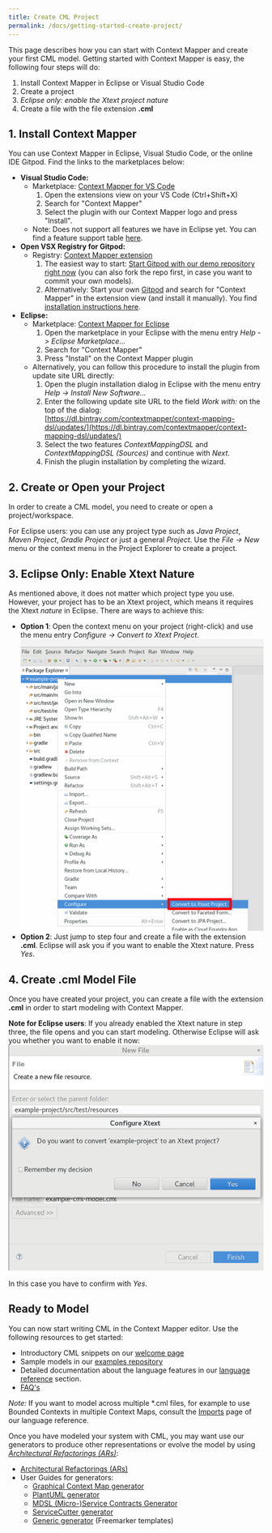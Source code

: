 ```yaml
---
title: Create CML Project
permalink: /docs/getting-started-create-project/
---
```


This page describes how you can start with Context Mapper and create your first CML model. Getting started with Context Mapper is easy, the following four steps will do:

 1. Install Context Mapper in Eclipse or Visual Studio Code
 2. Create a project
 3. _Eclipse only: enable the Xtext project nature_
 4. Create a file with the file extension **.cml**
 
## 1. Install Context Mapper
You can use Context Mapper in Eclipse, Visual Studio Code, or the online IDE Gitpod. Find the links to the marketplaces below:

 * **Visual Studio Code:**
   * Marketplace: [Context Mapper for VS Code](https://marketplace.visualstudio.com/items?itemName=contextmapper.context-mapper-vscode-extension)
      1. Open the extensions view on your VS Code (Ctrl+Shift+X)
      2. Search for "Context Mapper"
      3. Select the plugin with our Context Mapper logo and press "Install".
   * Note: Does not support all features we have in Eclipse yet. You can find a feature support table [here](/docs/ide/).
 * **Open VSX Registry for Gitpod:**
   * Registry: [Context Mapper extension](https://open-vsx.org/extension/contextmapper/context-mapper-vscode-extension)
      1. The easiest way to start: [Start Gitpod with our demo repository right now](https://contextmapper.org/demo/) (you can also fork the repo first, in case you want to commit your own models).
      2. Alternatively: Start your own [Gitpod](https://www.gitpod.io/) and search for "Context Mapper" in the extension view (and install it manually). You find [installation instructions here](/docs/online-ide/).
 * **Eclipse:**
   * Marketplace: [Context Mapper for Eclipse](https://marketplace.eclipse.org/content/context-mapper)
      1. Open the marketplace in your Eclipse with the menu entry _Help -> Eclipse Marketplace..._
      2. Search for "Context Mapper"
      3. Press "Install" on the Context Mapper plugin
   * Alternatively, you can follow this procedure to install the plugin from update site URL directly:
      1. Open the plugin installation dialog in Eclipse with the menu entry _Help -> Install New Software..._
      2. Enter the following update site URL to the field _Work with:_ on the top of the dialog:
    <br/>[https://dl.bintray.com/contextmapper/context-mapping-dsl/updates/](https://dl.bintray.com/contextmapper/context-mapping-dsl/updates/)
      3. Select the two features _ContextMappingDSL_ and _ContextMappingDSL (Sources)_ and continue with _Next_.
      4. Finish the plugin installation by completing the wizard.

## 2. Create or Open your Project
In order to create a CML model, you need to create or open a project/workspace. 

For Eclipse users: you can use any project type such as _Java Project_, _Maven Project_, 
_Gradle Project_ or just a general _Project_. Use the _File -> New_ menu or the context menu in the Project Explorer to create a project. 

## 3. Eclipse Only: Enable Xtext Nature
As mentioned above, it does not matter which project type you use. However, your project has to be an Xtext project, which means it requires the Xtext *nature* in Eclipse. There are ways to achieve this:

 * **Option 1**: Open the context menu on your project (right-click) and use the menu entry _Configure -> Convert to Xtext Project_.
    <a href="/img/convert-to-xtext-project.png">![Enable Xtext nature on Eclipse project](/img/convert-to-xtext-project.png)</a>
 * **Option 2**: Just jump to step four and create a file with the extension **.cml**. Eclipse will ask you if you want to enable the Xtext nature. Press _Yes_.
 
## 4. Create .cml Model File
Once you have created your project, you can create a file with the extension **.cml** in order to start modeling with Context Mapper. 

**Note for Eclipse users**: If you already enabled the Xtext nature in step three, the file opens and you can start modeling. Otherwise Eclipse will ask you whether you want to enable it now:
<a href="/img/create-cml-file-enable-nature.png">![Enable Xtext nature at CML file creation](/img/create-cml-file-enable-nature.png)</a>

In this case you have to confirm with _Yes_. 

## Ready to Model
You can now start writing CML in the Context Mapper editor. Use the following resources to get started:

 * Introductory CML snippets on our [welcome page](/docs/home/)
 * Sample models in our [examples repository](https://github.com/ContextMapper/context-mapper-examples)
 * Detailed documentation about the language features in our [language reference](/docs/language-reference/) section.
 * [FAQ's](/docs/faq/)
 
*Note:* If you want to model across multiple *.cml files, for example to use Bounded Contexts in multiple Context Maps, consult the [Imports](/docs/imports/) page of our language reference.
 
Once you have modeled your system with CML, you may want use our generators to produce other representations or evolve the model by using [*Architectural Refactorings (ARs)*](https://www.infoq.com/articles/architectural-refactoring/):

 * [Architectural Refactorings (ARs)](/docs/architectural-refactorings/)
 * User Guides for generators:
    * [Graphical Context Map generator](/docs/context-map-generator/)
    * [PlantUML generator](/docs/plant-uml/)
    * [MDSL (Micro-)Service Contracts Generator](/docs/mdsl/)
    * [ServiceCutter generator](/docs/service-cutter/)
    * [Generic generator](/docs/generic-freemarker-generator/) (Freemarker templates)
